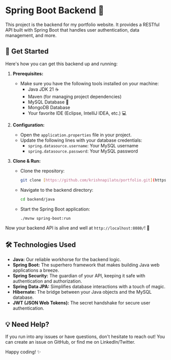# Spring Boot Backend 💼

This project is the backend for my portfolio website. It provides a RESTful API built with Spring Boot that handles user authentication, data management, and more.

## 🚀 Get Started

Here's how you can get this backend up and running:

1. **Prerequisites:**
   - Make sure you have the following tools installed on your machine:
      - Java JDK 21 ☕
      - Maven (for managing project dependencies) 
      - MySQL Database 💾
      - MongoDB Database
      - Your favorite IDE (Eclipse, IntelliJ IDEA, etc.) 💻

2. **Configuration:**
   - Open the `application.properties` file in your project.  
   - Update the following lines with your database credentials:
      - `spring.datasource.username`: Your MySQL username
      - `spring.datasource.password`: Your MySQL password

3. **Clone & Run:**
   - Clone the repository:
      ```bash
      git clone [https://github.com/krishnapilato/portfolio.git](https://github.com/krishnapilato/portfolio.git)
      ```

   - Navigate to the backend directory:
      ```bash
      cd backend/java
      ```

   - Start the Spring Boot application:
      ```bash
      ./mvnw spring-boot:run
      ```

Now your backend API is alive and well at `http://localhost:8080/`! 🎉

## 🛠️ Technologies Used

- **Java:** Our reliable workhorse for the backend logic.
- **Spring Boot:** The superhero framework that makes building Java web applications a breeze.
- **Spring Security:** The guardian of your API, keeping it safe with authentication and authorization.
- **Spring Data JPA:** Simplifies database interactions with a touch of magic.
- **Hibernate:** The bridge between your Java objects and the MySQL database.
- **JWT (JSON Web Tokens):** The secret handshake for secure user authentication.

## 💡 Need Help?

If you run into any issues or have questions, don't hesitate to reach out! You can create an issue on GitHub, or find me on LinkedIn/Twitter.

Happy coding!  ✨

